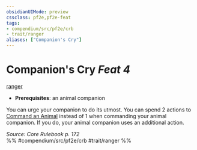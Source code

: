 ```yaml
---
obsidianUIMode: preview
cssclass: pf2e,pf2e-feat
tags:
- compendium/src/pf2e/crb
- trait/ranger
aliases: ["Companion's Cry"]
---
```

# Companion's Cry  *Feat 4*  
[ranger](Reference/Rules/Traits/ranger.md "Ranger Class Trait")  

- **Prerequisites**: an animal companion

You can urge your companion to do its utmost. You can spend 2 actions to [Command an Animal](command-an-animal.md) instead of 1 when commanding your animal companion. If you do, your animal companion uses an additional action.

*Source: Core Rulebook p. 172*  
%% #compendium/src/pf2e/crb #trait/ranger %%